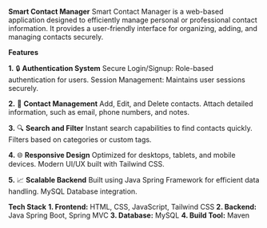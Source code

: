 **Smart Contact Manager**
Smart Contact Manager is a web-based application designed to efficiently manage personal or professional contact information. 
It provides a user-friendly interface for organizing, adding, and managing contacts securely.

**Features**

**1.** 🔒 **Authentication System**
Secure Login/Signup: Role-based authentication for users.
Session Management: Maintains user sessions securely.

**2.** 📇 **Contact Management**
Add, Edit, and Delete contacts.
Attach detailed information, such as email, phone numbers, and notes.

**3.** 🔍 **Search and Filter**
Instant search capabilities to find contacts quickly.
Filters based on categories or custom tags.

**4.** 🌐 **Responsive Design**
Optimized for desktops, tablets, and mobile devices.
Modern UI/UX built with Tailwind CSS.

**5.** 📈 **Scalable Backend**
Built using Java Spring Framework for efficient data handling.
MySQL Database integration.

**Tech Stack**
**1. Frontend:** HTML, CSS, JavaScript, Tailwind CSS
**2. Backend:** Java Spring Boot, Spring MVC
**3. Database:** MySQL
**4. Build Tool:** Maven
